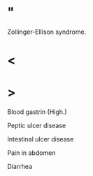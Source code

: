 # "

Zollinger-Ellison syndrome.

# <

# >

Blood gastrin
(High.)

Peptic ulcer disease

Intestinal ulcer disease

Pain in abdomen

Diarrhea
